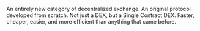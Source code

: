An entirely new category of decentralized exchange. An original protocol developed from scratch. Not just a DEX, but a Single Contract DEX. Faster, cheaper, easier, and more efficient than anything that came before.